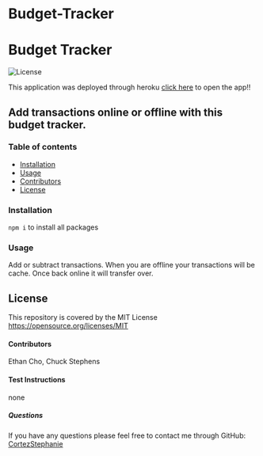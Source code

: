 # Budget-Tracker

#  Budget Tracker
![License](https://img.shields.io/badge/License-MIT-yellow.svg)

This application was deployed through heroku [click here](https://budget-tracker-off-online.herokuapp.com/) to open the app!!

##  Add transactions online or offline with this budget tracker. 
### Table of contents
- [Installation](#installation)
- [Usage](#usage)
- [Contributors](#contributors)
- [License](#license)
### Installation
`npm i` to install all packages
### Usage
Add or subtract transactions. When you are offline your transactions will be cache. Once back online it will transfer over. 
## License
This repository is covered by the MIT License  <br> 
https://opensource.org/licenses/MIT
#### Contributors
Ethan Cho, Chuck Stephens
#### Test Instructions
none
##### Questions
If you have any questions please feel free to contact me through GitHub: [CortezStephanie](https://github.com/CortezStephanie)
